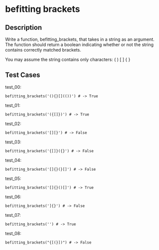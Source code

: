 # befitting brackets

## Description

Write a function, befitting_brackets, that takes in a string as an argument. The function should return a boolean indicating whether or not the string contains correctly matched brackets.

You may assume the string contains only characters: ( ) [ ] { }

## Test Cases

test_00:

```text
befitting_brackets('(){}[](())') # -> True
```

test_01:

```text
befitting_brackets('({[]})') # -> True
```

test_02:

```text
befitting_brackets('[][}') # -> False
```

test_03:

```text
befitting_brackets('{[]}({}') # -> False
```

test_04:

```text
befitting_brackets('[]{}(}[]') # -> False
```

test_05:

```text
befitting_brackets('[]{}()[]') # -> True
```

test_06:

```text
befitting_brackets(']{}') # -> False
```

test_07:

```text
befitting_brackets('') # -> True
```

test_08:

```text
befitting_brackets("{[(}])") # -> False
```
